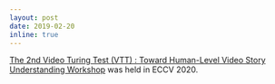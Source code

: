 ```yaml
---
layout: post
date: 2019-02-20
inline: true
---
```


<a href="https://dramaqa.snu.ac.kr/Workshop/2020"> The 2nd Video Turing Test (VTT) : Toward Human-Level Video Story Understanding Workshop</a> was held in ECCV 2020.

